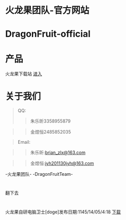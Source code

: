 # 火龙果团队-官方网站
# DragonFruit-official
# 产品
火龙果下载站 
[进入](https://ah26912929.icoc.ws/col.jsp?id=101) 

# 关于我们 
>QQ: 
>>朱乐昕3358955879 

>>金煜恒2485852035 

>Email: 

>>朱乐昕:brian_zlx@163.com 

>>金煜恒:jyh201130jyh@163.com 


   -火龙果团队-
-DragonFruitTeam-  
# 
# 
# 
# 
# 
# 
# 
# 
#
# 
# 
# 
# 
#
# 
# 
# 
# 
# 
# 
# 
# 
# 
# 
#
# 
# 
# 
# 
#
# 
# 
翻下去
# 
# 
# 
# 
# 
# 
# 
# 
#
# 
# 
# 
# 
#
# 
# 
# 
# 
# 
# 
# 
# 
# 
# 
#
# 
# 
# 
# 
#
# 
# 
火龙果自研电脑卫士[doge]发布日期:1145/14/05/4:18
[下载](launchit.zip)

